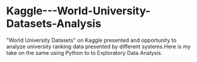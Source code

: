 # Kaggle---World-University-Datasets-Analysis
"World University Datasets" on Kaggle presented and opportunity to analyze university ranking data presented by different systems.Here is my take on the same using Python to to Exploratory Data Analysis.

